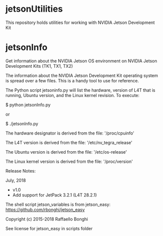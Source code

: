 # jetsonUtilities
This repository holds utilities for working with NVIDIA Jetson Development Kit

# jetsonInfo
Get information about the NVIDIA Jetson OS environment on NVIDIA Jetson Development Kits (TK1, TX1, TX2)

The information about the NVIDIA Jetson Development Kit operating system is spread over a few files. This is a handy tool to use for reference.

The Python script jetsoninfo.py will list the hardware, version of L4T that is running, Ubuntu version, and the Linux kernel revision. To execute:

$ python jetsonInfo.py

or

$ ./jetsonInfo.py

The hardware designator is derived from the file: '/proc/cpuinfo'

The L4T version is derived from the file: '/etc/nv_tegra_release'

The Ubuntu version is derived from the file: '/etc/os-release'

The Linux kernel version is derived from the file: '/proc/version'

Release Notes:

July, 2018
* v1.0
* Add support for JetPack 3.2.1 (L4T 28.2.1)

The shell script jetson_variables is from jetson_easy: https://github.com/rbonghi/jetson_easy

Copyright (c) 2015-2018 Raffaello Bonghi

See license for jetson_easy in scripts folder


